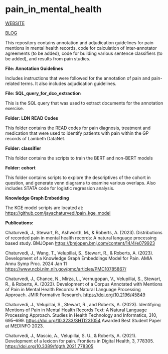 # pain_in_mental_health


[WEBSITE](https://sites.google.com/view/pain-mental-health/)

[BLOG](https://www.maudsleybrc.nihr.ac.uk/posts/2023/august/identifying-mentions-of-pain-in-mental-health-records-text-a-natural-language-processing-approach/)


This repository contains annotation and adjudication guidelines for pain mentions in mental health records, code for calculation of inter-annotator agreements (to be added), code for building various sentence classifiers (to be added), and results from pain studies.

**File: Annotation Guidelines**

Includes instructions that were followed for the annotation of pain and pain-related terms. 
It also includes adjudication guidelines.

**File: SQL_query_for_dco_extraction**

This is the SQL query that was used to extract documents for the annotation exercise.

**Folder: LDN READ Codes**

This folder contains the READ codes for pain diagnosis, treatment and medication that were used to identify patients with pain within the GP records of Lambeth DataNet.

**Folder: classifier**

This folder contains the scripts to train the BERT and non-BERT models

**Folder: cohort**

This folder contains scripts to explore the descriptives of the cohort in question, and generate venn diagrams to examine various overlaps. Also includes STATA code for logistic regression analysis.

**Knowledge Graph Embedding**

The KGE model scripts are located at: https://github.com/jayachaturvedi/pain_kge_model

**Publications:**

Chaturvedi, J., Stewart, R., Ashworth, M., & Roberts, A. (2023). Distributions of recorded pain in mental health records: A natural language processing based study. BMJOpen https://bmjopen.bmj.com/content/14/4/e079923

Chaturvedi, J., Wang, T., Velupillai, S., Stewart, R., & Roberts, A. (2023). Development of a Knowledge Graph Embeddings Model for Pain. AMIA Annu Symp Proc. 2024 Jan 11 https://www.ncbi.nlm.nih.gov/pmc/articles/PMC10785867/

Chaturvedi, J., Chance, N., Mirza, L., Vernugopan, V., Velupillai, S., Stewart, R., & Roberts, A. (2023). Development of a Corpus Annotated with Mentions of Pain in Mental Health Records: A Natural Language Processing Approach. JMIR Formative Research. https://doi.org/10.2196/45849

Chaturvedi, J., Velupillai, S., Stewart, R., and Roberts, A. (2023). Identifying Mentions of Pain in Mental Health Records Text: A Natural Language Processing Approach. Studies in Health Technology and Informatics, 310, 695–699. https://doi.org/10.3233/SHTI231054 Awarded Best Student Paper at MEDINFO 2023.

Chaturvedi, J., Mascio, A., Velupillai, S. U., & Roberts, A. (2021). Development of a lexicon for pain. Frontiers in Digital Health, 3, 778305. https://doi.org/10.3389/fdgth.2021.778305


